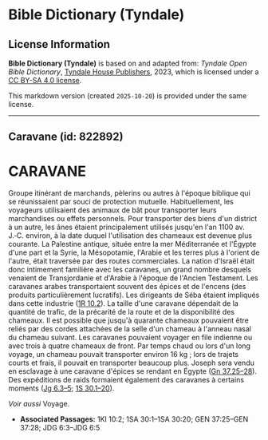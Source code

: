 # Bible Dictionary (Tyndale)

## License Information

**Bible Dictionary (Tyndale)** is based on and adapted from: _Tyndale Open Bible Dictionary_, [Tyndale House Publishers](https://tyndaleopenresources.com/), 2023, which is licensed under a [CC BY-SA 4.0 license](https://creativecommons.org/licenses/by-sa/4.0/legalcode.en).

This markdown version (created `2025-10-20`) is provided under the same license.



--------------------------------

## Caravane (id: 822892)

CARAVANE
========

Groupe itinérant de marchands, pèlerins ou autres à l'époque biblique qui se réunissaient par souci de protection mutuelle. Habituellement, les voyageurs utilisaient des animaux de bât pour transporter leurs marchandises ou effets personnels. Pour transporter des biens d'un district à un autre, les ânes étaient principalement utilisés jusqu'en l'an 1100 av. J.‑C. environ, à la date duquel l'utilisation des chameaux est devenue plus courante. La Palestine antique, située entre la mer Méditerranée et l'Égypte d'une part et la Syrie, la Mésopotamie, l'Arabie et les terres plus à l'orient de l'autre, était traversée par des routes commerciales. La nation d'Israël était donc intimement familière avec les caravanes, un grand nombre desquels venaient de Transjordanie et d'Arabie à l'époque de l'Ancien Testament. Les caravanes arabes transportaient souvent des épices et de l'encens (des produits particulièrement lucratifs). Les dirigeants de Séba étaient impliqués dans cette industrie ([1R 10\.2](https://ref.ly/1Kgs10:2)). La taille d'une caravane dépendait de la quantité de trafic, de la précarité de la route et de la disponibilité des chameaux. Il est possible que jusqu'à quarante chameaux pouvaient être reliés par des cordes attachées de la selle d'un chameau à l'anneau nasal du chameau suivant. Les caravanes pouvaient voyager en file indienne ou avec trois à quatre chameaux de front. Par temps chaud ou lors d'un long voyage, un chameau pouvait transporter environ 16 kg ; lors de trajets courts et frais, il pouvait en transporter beaucoup plus. Joseph sera vendu en esclavage à une caravane d'épices se rendant en Égypte ([Gn 37\.25–28](https://ref.ly/Gen37:25-Gen37:28)). Des expéditions de raids formaient également des caravanes à certains moments ([Jg 6\.3–5](https://ref.ly/Judg6:3-Judg6:5); [1S 30\.1–20](https://ref.ly/1Sam30:1-1Sam30:20)).

*Voir aussi* Voyage.

* **Associated Passages:** 1KI 10:2; 1SA 30:1–1SA 30:20; GEN 37:25–GEN 37:28; JDG 6:3–JDG 6:5

